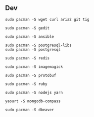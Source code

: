 ## Dev

```
sudo pacman -S wget curl aria2 git tig
```

```
sudo pacman -S gedit
```

```
sudo pacman -S ansible
```

```
sudo pacman -S postgresql-libs
sudo pacman -S postgresql
```

```
sudo pacman -S redis
```

```
sudo pacman -S imagemagick
```

```
sudo pacman -S protobuf
```

```
sudo pacman -S ruby
```

```
sudo pacman -S nodejs yarn
```

```
yaourt -S mongodb-compass
```

```
sudo pacman -S dbeaver
```
